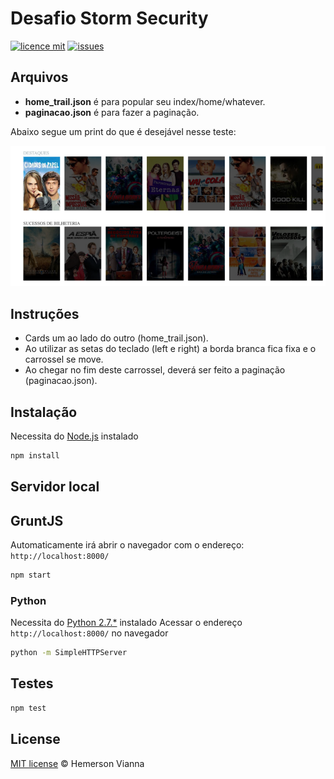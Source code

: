 # Desafio Storm Security

[![licence mit](https://img.shields.io/badge/license-MIT-blue.svg?style=flat-square)](http://hemersonvianna.mit-license.org/)
[![issues](https://img.shields.io/github/issues/hemersonvianna/desafioss.svg?style=flat-square)](https://github.com/hemersonvianna/desafioss/issues)

## Arquivos

- **home_trail.json** é para popular seu index/home/whatever.
- **paginacao.json** é para fazer a paginação. 

Abaixo segue um print do que é desejável nesse teste:

![Imagem](original/image.png)

## Instruções

- Cards um ao lado do outro (home_trail.json).
- Ao utilizar as setas do teclado (left e right) a borda branca fica fixa e o carrossel se move.
- Ao chegar no fim deste carrossel, deverá ser feito a paginação (paginacao.json).

## Instalação

Necessita do [Node.js](https://nodejs.org/) instalado

```bash
npm install
```

## Servidor local

## GruntJS

Automaticamente irá abrir o navegador com o endereço: `http://localhost:8000/`

```bash
npm start
```

### Python

Necessita do [Python 2.7.*](https://www.python.org/downloads/) instalado
Acessar o endereço `http://localhost:8000/` no navegador

```bash
python -m SimpleHTTPServer
```

## Testes

```bash
npm test
```

## License

[MIT license](http://hemersonvianna.mit-license.org/) © Hemerson Vianna
